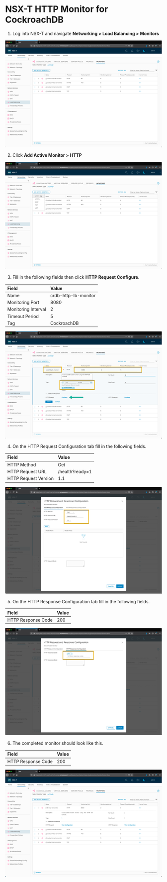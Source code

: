 # NSX-T HTTP Monitor for CockroachDB

1. Log into NSX-T and navigate **Networking > Load Balancing > Monitors**

![NSX-T LB Monitors](images/nsxt-monitor-crdb-http-01.png)
 
2. Click **Add Active Monitor > HTTP**
   
![NSX-T LB Monitors](images/nsxt-monitor-crdb-http-02.png)

3. Fill in the following fields then click **HTTP Request Configure**.

| Field               | Value                | 
| :---                | :----                |   
| Name                | crdb-http-lb-monitor | 
| Monitoring Port     | 8080                 |
| Monitoring Interval | 2                    |
| Timeout Period      | 5                    |
| Tag                 | CockroachDB          |

![NSX-T LB Monitors](images/nsxt-monitor-crdb-http-03.png)

4. On the HTTP Request Configuration tab fill in the following fields.

| Field                | Value           | 
| :---                 | :----           |   
| HTTP Method          | Get             | 
| HTTP Request URL     | /health?ready=1 |
| HTTP Request Version | 1.1             |

![NSX-T LB Monitors](images/nsxt-monitor-crdb-http-04.png)

5. On the HTTP Response Configuration tab fill in the following fields.

| Field                | Value           | 
| :---                 | :----           |   
| HTTP Response Code   | 200             |

![NSX-T LB Monitors](images/nsxt-monitor-crdb-http-05.png)

6. The completed monitor should look like this.

| Field                | Value           | 
| :---                 | :----           |   
| HTTP Response Code   | 200             |
![NSX-T LB Monitors](images/nsxt-monitor-crdb-http-06.png)
   